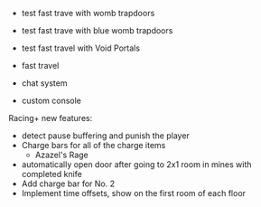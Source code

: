 - test fast trave with womb trapdoors
- test fast trave with blue womb trapdoors
- test fast travel with Void Portals

- fast travel
- chat system
- custom console

Racing+ new features:
- detect pause buffering and punish the player
- Charge bars for all of the charge items
	- Azazel's Rage
- automatically open door after going to 2x1 room in mines with completed knife
- Add charge bar for No. 2
- Implement time offsets, show on the first room of each floor
